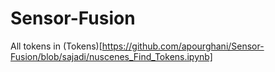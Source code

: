 # Sensor-Fusion
All tokens in (Tokens)[https://github.com/apourghani/Sensor-Fusion/blob/sajadi/nuscenes_Find_Tokens.ipynb]
